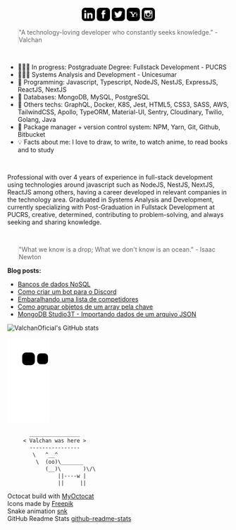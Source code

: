<p align="center">
<a href="https://www.linkedin.com/in/ValchanOficial"><img src="https://raw.githubusercontent.com/ValchanOficial/ValchanOficial/main/social/linkedin.png" width="30"></img></a>
<a href="https://www.facebook.com/ValchanOficial"><img src="https://raw.githubusercontent.com/ValchanOficial/ValchanOficial/main/social/facebook.png" width="30"></img></a>
<a href="https://twitter.com/ValchanOficial"><img src="https://raw.githubusercontent.com/ValchanOficial/ValchanOficial/main/social/twitter.png" width="30"></img></a>
<a href="mailto:valeria_padilha@yahoo.com.br?Subject=Contato&body=Ola%20Valchan"><img src="https://raw.githubusercontent.com/ValchanOficial/ValchanOficial/main/social/yahoo.png" width="30"></img></a>
<a href="https://www.instagram.com/ValchanOficial"><img src="https://raw.githubusercontent.com/ValchanOficial/ValchanOficial/main/social/instagram.png" width="30"></img></a>
</p>

<blockquote style="padding: 0;">
<p>"A technology-loving developer who constantly seeks knowledge." - Valchan</p>
</blockquote>

<br>

- 👩🏻‍🎓 In progress: Postgraduate Degree: Fullstack Development - PUCRS
- 👩🏻‍🎓 Systems Analysis and Development - Unicesumar
- 💾 Programming: Javascript, Typescript, NodeJS, NestJS, ExpressJS, ReactJS, NextJS
- 💾 Databases: MongoDB, MySQL, PostgreSQL
- 💾 Others techs: GraphQL, Docker, K8S, Jest, HTML5, CSS3, SASS, AWS, TailwindCSS, Apollo, TypeORM, Material-UI, Sentry, Cloudinary, Twilio, Golang, Java
- 💾 Package manager + version control system: NPM, Yarn, Git, Github, Bitbucket
- 💡 Facts about me: I love to draw, to write, to watch anime, to read books and to study

<br>

Professional with over 4 years of experience in full-stack development using technologies around javascript such as NodeJS, NestJS, NextJS, ReactJS among others, having a career developed in relevant companies in the technology area. Graduated in Systems Analysis and Development, currently specializing with Post-Graduation in Fullstack Development at PUCRS, creative, determined, contributing to problem-solving, and always seeking and sharing knowledge.

<br>
<blockquote style="padding: 0;">
<p>"What we know is a drop; What we don't know is an ocean." - Isaac Newton</p>
</blockquote>

<b>Blog posts:</b>

<!-- BLOG-POST-LIST:START -->
- [Bancos de dados NoSQL](https://valchan.com.br/nosql-databases/)
- [Como criar um bot para o Discord](https://valchan.com.br/how-to-create-a-discord-bot/)
- [Embaralhando uma lista de competidores](https://valchan.com.br/shuffle-list-of-competitors-and-return-them/)
- [Como agrupar objetos de um array pela chave](https://valchan.com.br/merge-object-by-key/)
- [MongoDB Studio3T - Importando dados de um arquivo JSON](https://valchan.com.br/mongodb-studio3t-how-to-import-json/)
<!-- BLOG-POST-LIST:END -->
  
![ValchanOficial's GitHub stats](https://github-readme-stats.vercel.app/api/top-langs?username=ValchanOficial)

![Snake animation](https://raw.githubusercontent.com/ValchanOficial/ValchanOficial/output/github-contribution-grid-snake.svg)

```
       ________________ 
     < Valchan was here > 
       ---------------- 
        \   ^__^ 
         \  (oo)\_______ 
            (__)\       )\/\ 
                ||----w | 
                ||     || 
```


Octocat build with <a href="http://myoctocat.com" title="MyOctocat">MyOctocat</a><br>
Icons made by <a href="https://www.flaticon.com/authors/freepik" title="Freepik">Freepik</a><br>
Snake animation <a href="https://github.com/Platane/snk">snk</a><br>
GitHub Readme Stats <a href="https://github.com/anuraghazra/github-readme-stats">github-readme-stats</a>
